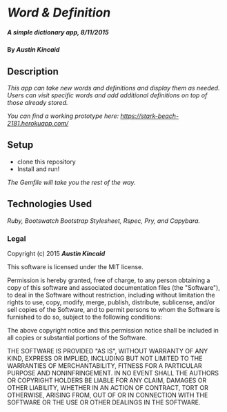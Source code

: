 # _Word & Definition_

##### _A simple dictionary app, 8/11/2015_

#### By _**Austin Kincaid**_

## Description

_This app can take new words and definitions and display them as needed. Users can visit specific words and add additional definitions on top of those already stored._

_You can find a working prototype here: https://stark-beach-2181.herokuapp.com/_

## Setup

* clone this repository
* Install and run!

_The Gemfile will take you the rest of the way._

## Technologies Used

_Ruby, Bootswatch Bootstrap Stylesheet, Rspec, Pry, and Capybara._

### Legal

Copyright (c) 2015 **_Austin Kincaid_**

This software is licensed under the MIT license.

Permission is hereby granted, free of charge, to any person obtaining a copy
of this software and associated documentation files (the "Software"), to deal
in the Software without restriction, including without limitation the rights
to use, copy, modify, merge, publish, distribute, sublicense, and/or sell
copies of the Software, and to permit persons to whom the Software is
furnished to do so, subject to the following conditions:

The above copyright notice and this permission notice shall be included in
all copies or substantial portions of the Software.

THE SOFTWARE IS PROVIDED "AS IS", WITHOUT WARRANTY OF ANY KIND, EXPRESS OR
IMPLIED, INCLUDING BUT NOT LIMITED TO THE WARRANTIES OF MERCHANTABILITY,
FITNESS FOR A PARTICULAR PURPOSE AND NONINFRINGEMENT. IN NO EVENT SHALL THE
AUTHORS OR COPYRIGHT HOLDERS BE LIABLE FOR ANY CLAIM, DAMAGES OR OTHER
LIABILITY, WHETHER IN AN ACTION OF CONTRACT, TORT OR OTHERWISE, ARISING FROM,
OUT OF OR IN CONNECTION WITH THE SOFTWARE OR THE USE OR OTHER DEALINGS IN
THE SOFTWARE.
